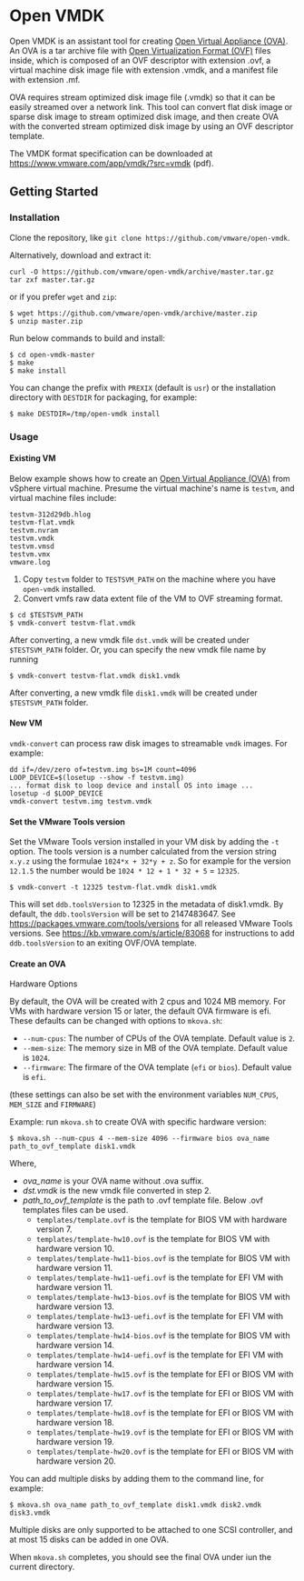# Open VMDK

Open VMDK is an assistant tool for creating [Open Virtual Appliance (OVA)](https://en.wikipedia.org/wiki/Virtual_appliance). An OVA is a tar archive file with [Open Virtualization Format (OVF)](https://en.wikipedia.org/wiki/Open_Virtualization_Format) files inside, which is composed of an OVF descriptor with extension .ovf, a virtual machine disk image file with extension .vmdk, and a manifest file with extension .mf.

OVA requires stream optimized disk image file (.vmdk) so that it can be easily streamed over a network link. This tool can convert flat disk image or sparse disk image to stream optimized disk image,  and then create OVA with the converted stream optimized disk image by using an OVF descriptor template.

The VMDK format specification can be downloaded at https://www.vmware.com/app/vmdk/?src=vmdk (pdf).

## Getting Started

### Installation
Clone the repository, like `git clone https://github.com/vmware/open-vmdk`.

Alternatively, download and extract it:
```
curl -O https://github.com/vmware/open-vmdk/archive/master.tar.gz
tar zxf master.tar.gz
```
or if you prefer `wget` and `zip`:
```
$ wget https://github.com/vmware/open-vmdk/archive/master.zip
$ unzip master.zip
```

Run below commands to build and install:

```
$ cd open-vmdk-master
$ make
$ make install
```

You can change the prefix with `PREXIX` (default is `usr`) or the installation directory with `DESTDIR` for packaging, for example:
```
$ make DESTDIR=/tmp/open-vmdk install
```

### Usage

#### Existing VM

Below example shows how to create an [Open Virtual Appliance (OVA)](https://en.wikipedia.org/wiki/Virtual_appliance) from vSphere virtual machine. Presume the virtual machine's name is `testvm`, and virtual machine files include:
```
testvm-312d29db.hlog
testvm-flat.vmdk
testvm.nvram
testvm.vmdk
testvm.vmsd
testvm.vmx
vmware.log
```
1. Copy `testvm` folder to `TESTSVM_PATH` on the machine where you have `open-vmdk` installed.
2. Convert vmfs raw data extent file of the VM to OVF streaming format.
```
$ cd $TESTSVM_PATH
$ vmdk-convert testvm-flat.vmdk
```
After converting, a new vmdk file `dst.vmdk` will be created under `$TESTSVM_PATH` folder.
Or, you can specify the new vmdk file name by running
```
$ vmdk-convert testvm-flat.vmdk disk1.vmdk
```
After converting, a new vmdk file `disk1.vmdk` will be created under `$TESTSVM_PATH` folder.

#### New VM

`vmdk-convert` can process raw disk images to streamable `vmdk` images. For example:
```
dd if=/dev/zero of=testvm.img bs=1M count=4096
LOOP_DEVICE=$(losetup --show -f testvm.img)
... format disk to loop device and install OS into image ...
losetup -d $LOOP_DEVICE
vmdk-convert testvm.img testvm.vmdk
```

#### Set the VMware Tools version

Set the VMware Tools version installed in your VM disk by adding the `-t` option.
The tools version is a number calculated from the version string `x.y.z` using the formulae `1024*x + 32*y + z`.
So for example for the version `12.1.5` the number would be `1024 * 12 + 1 * 32 + 5` = `12325`.
```
$ vmdk-convert -t 12325 testvm-flat.vmdk disk1.vmdk
```
This will set `ddb.toolsVersion` to 12325 in the metadata of disk1.vmdk. By default, the `ddb.toolsVersion` will be set to 2147483647.
See https://packages.vmware.com/tools/versions for all released VMware Tools versions.
See https://kb.vmware.com/s/article/83068 for instructions to add `ddb.toolsVersion` to an exiting OVF/OVA template.

#### Create an OVA

Hardware Options

By default, the OVA will be created with 2 cpus and 1024 MB memory. For VMs with hardware version 15 or later, the default OVA firmware is efi.
These defaults can be changed with options to `mkova.sh`:

* `--num-cpus`: The number of CPUs of the OVA template. Default value is `2`.
* `--mem-size`: The memory size in MB of the OVA template. Default value is `1024`.
* `--firmware`: The firmare of the OVA template (`efi` or `bios`). Default value is `efi`.

(these settings can also be set with the environment variables `NUM_CPUS`, `MEM_SIZE` and `FIRMWARE`)

Example: run `mkova.sh` to create OVA with specific hardware version:
```
$ mkova.sh --num-cpus 4 --mem-size 4096 --firmware bios ova_name path_to_ovf_template disk1.vmdk
```
Where,
* _ova_name_ is your OVA name without .ova suffix.
* _dst.vmdk_ is the new vmdk file converted in step 2.
* _path_to_ovf_template_ is the path to .ovf template file. Below .ovf templates files can be used.
    * `templates/template.ovf` is the template for BIOS VM with hardware version 7.
    * `templates/template-hw10.ovf` is the template for BIOS VM with hardware version 10.
    * `templates/template-hw11-bios.ovf` is the template for BIOS VM with hardware version 11.
    * `templates/template-hw11-uefi.ovf` is the template for EFI VM with hardware version 11.
    * `templates/template-hw13-bios.ovf` is the template for BIOS VM with hardware version 13.
    * `templates/template-hw13-uefi.ovf` is the template for EFI VM with hardware version 13.
    * `templates/template-hw14-bios.ovf` is the template for BIOS VM with hardware version 14.
    * `templates/template-hw14-uefi.ovf` is the template for EFI VM with hardware version 14.
    * `templates/template-hw15.ovf` is the template for EFI or BIOS VM with hardware version 15.
    * `templates/template-hw17.ovf` is the template for EFI or BIOS VM with hardware version 17.
    * `templates/template-hw18.ovf` is the template for EFI or BIOS VM with hardware version 18.
    * `templates/template-hw19.ovf` is the template for EFI or BIOS VM with hardware version 19.
    * `templates/template-hw20.ovf` is the template for EFI or BIOS VM with hardware version 20.

You can add multiple disks by adding them to the command line, for example:
```
$ mkova.sh ova_name path_to_ovf_template disk1.vmdk disk2.vmdk disk3.vmdk
```
Multiple disks are only supported to be attached to one SCSI controller, and at most 15 disks can be added in one OVA.

When `mkova.sh` completes, you should see the final OVA under iun the current directory.

